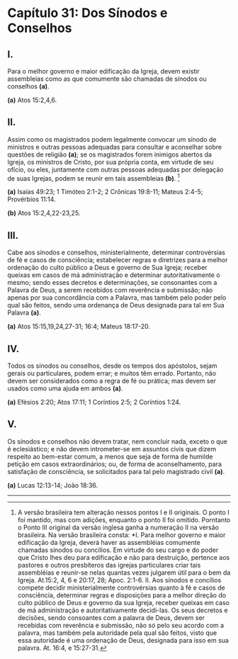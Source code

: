 # Capítulo 31: Dos Sínodos e Conselhos

## **I.**
Para o melhor governo e maior edificação da Igreja, devem existir assembleias como as que comumente são chamadas de sínodos ou conselhos **(a)**.

**(a)** Atos 15:2,4,6.

## **II.**
Assim como os magistrados podem legalmente convocar um sínodo de ministros e outras pessoas adequadas para consultar e aconselhar sobre questões de religião **(a)**; se os magistrados forem inimigos abertos da Igreja, os ministros de Cristo, por sua própria conta, em virtude de seu ofício, ou eles, juntamente com outras pessoas adequadas por delegação de suas Igrejas, podem se reunir em tais assembleias **(b)**. [^1]

**(a)** Isaías 49:23; 1 Timóteo 2:1-2; 2 Crônicas 19:8-11; Mateus 2:4-5; Provérbios 11:14.

**(b)** Atos 15:2,4,22-23,25.

## **III.**
Cabe aos sínodos e conselhos, ministerialmente, determinar controvérsias de fé e casos de consciência; estabelecer regras e diretrizes para a melhor ordenação do culto público a Deus e governo de Sua Igreja; receber queixas em casos de má administração e determinar autoritativamente o mesmo; sendo esses decretos e determinações, se consonantes com a Palavra de Deus, a serem recebidos com reverência e submissão; não apenas por sua concordância com a Palavra, mas também pelo poder pelo qual são feitos, sendo uma ordenança de Deus designada para tal em Sua Palavra **(a)**.

**(a)** Atos 15:15,19,24,27-31; 16:4; Mateus 18:17-20.

## **IV.**
Todos os sínodos ou conselhos, desde os tempos dos apóstolos, sejam gerais ou particulares, podem errar; e muitos têm errado. Portanto, não devem ser considerados como a regra de fé ou prática; mas devem ser usados como uma ajuda em ambos **(a)**.

**(a)** Efésios 2:20; Atos 17:11; 1 Coríntios 2:5; 2 Coríntios 1:24.

## **V.**
Os sínodos e conselhos não devem tratar, nem concluir nada, exceto o que é eclesiástico; e não devem intrometer-se em assuntos civis que dizem respeito ao bem-estar comum, a menos que seja de forma de humilde petição em casos extraordinários; ou, de forma de aconselhamento, para satisfação de consciência, se solicitados para tal pelo magistrado civil **(a)**.

**(a)** Lucas 12:13-14; João 18:36.

---

[^1]: A versão brasileira tem alteração nessos pontos I e II originais. O ponto I foi mantido, mas com adições, enquanto o ponto II foi omitido. Porntanto o Ponto III original da versão inglesa ganha a numeração II na versão brasileira. Na versão brasileira consta: *I. Para melhor governo e maior edificação da Igreja, deverá haver as assembléias comumente chamadas sínodos ou concílios. Em virtude do seu cargo e do poder que Cristo lhes deu para edificação e não para destruição, pertence aos pastores e outros presbíteros das igrejas particulares criar tais assembléias e reunir-se nelas quantas vezes julgarem útil para o bem da Igreja. At.15:2, 4, 6 e 20:17, 28; Apoc. 2:1-6. II. Aos sínodos e concílios compete decidir ministerialmente controvérsias quanto à fé e casos de consciência, determinar regras e disposições para a melhor direção do culto público de Deus e governo da sua Igreja, receber queixas em caso de má administração e autoritativamente decidi-las. Os seus decretos e decisões, sendo consoantes com a palavra de Deus, devem ser recebidas com reverência e submissão, não só pelo seu acordo com a palavra, mas também pela autoridade pela qual são feitos, visto que essa autoridade é uma ordenação de Deus, designada para isso em sua palavra.
At. 16:4, e 15:27-31.
